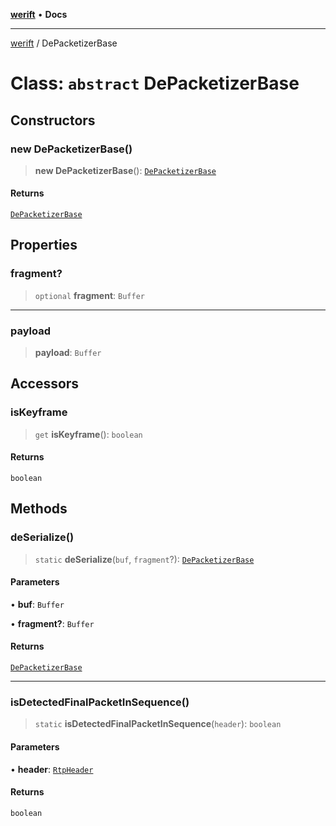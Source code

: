 [**werift**](../README.md) • **Docs**

***

[werift](../globals.md) / DePacketizerBase

# Class: `abstract` DePacketizerBase

## Constructors

### new DePacketizerBase()

> **new DePacketizerBase**(): [`DePacketizerBase`](DePacketizerBase.md)

#### Returns

[`DePacketizerBase`](DePacketizerBase.md)

## Properties

### fragment?

> `optional` **fragment**: `Buffer`

***

### payload

> **payload**: `Buffer`

## Accessors

### isKeyframe

> `get` **isKeyframe**(): `boolean`

#### Returns

`boolean`

## Methods

### deSerialize()

> `static` **deSerialize**(`buf`, `fragment`?): [`DePacketizerBase`](DePacketizerBase.md)

#### Parameters

• **buf**: `Buffer`

• **fragment?**: `Buffer`

#### Returns

[`DePacketizerBase`](DePacketizerBase.md)

***

### isDetectedFinalPacketInSequence()

> `static` **isDetectedFinalPacketInSequence**(`header`): `boolean`

#### Parameters

• **header**: [`RtpHeader`](RtpHeader.md)

#### Returns

`boolean`
